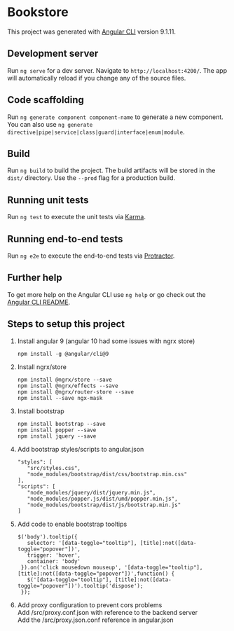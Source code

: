 # Bookstore

This project was generated with [Angular CLI](https://github.com/angular/angular-cli) version 9.1.11.

## Development server

Run `ng serve` for a dev server. Navigate to `http://localhost:4200/`. The app will automatically reload if you change any of the source files.

## Code scaffolding

Run `ng generate component component-name` to generate a new component. You can also use `ng generate directive|pipe|service|class|guard|interface|enum|module`.

## Build

Run `ng build` to build the project. The build artifacts will be stored in the `dist/` directory. Use the `--prod` flag for a production build.

## Running unit tests

Run `ng test` to execute the unit tests via [Karma](https://karma-runner.github.io).

## Running end-to-end tests

Run `ng e2e` to execute the end-to-end tests via [Protractor](http://www.protractortest.org/).

## Further help

To get more help on the Angular CLI use `ng help` or go check out the [Angular CLI README](https://github.com/angular/angular-cli/blob/master/README.md).

## Steps to setup this project

1. Install angular 9 (angular 10 had some issues with ngrx store)
   ```
   npm install -g @angular/cli@9
   ```
2. Install ngrx/store
   ```
   npm install @ngrx/store --save
   npm install @ngrx/effects --save
   npm install @ngrx/router-store --save
   npm install --save ngx-mask
   ```
3. Install bootstrap
   ```
   npm install bootstrap --save
   npm install popper --save
   npm install jquery --save
   ```
4. Add bootstrap styles/scripts to angular.json
   ```
   "styles": [
      "src/styles.css",
      "node_modules/bootstrap/dist/css/bootstrap.min.css"
   ],
   "scripts": [
      "node_modules/jquery/dist/jquery.min.js",
      "node_modules/popper.js/dist/umd/popper.min.js",
      "node_modules/bootstrap/dist/js/bootstrap.min.js"
   ]
   ```
5. Add code to enable bootstrap tooltips
   ```
   $('body').tooltip({
      selector: '[data-toggle="tooltip"], [title]:not([data-toggle="popover"])',
      trigger: 'hover',
      container: 'body'
    }).on('click mousedown mouseup', '[data-toggle="tooltip"], [title]:not([data-toggle="popover"])',function() {
      $('[data-toggle="tooltip"], [title]:not([data-toggle="popover"])').tooltip('dispose');
    });
   ```    
6. Add proxy configuration to prevent cors problems  
   Add /src/proxy.conf.json with reference to the backend server  
   Add the /src/proxy.json.conf reference in angular.json  
